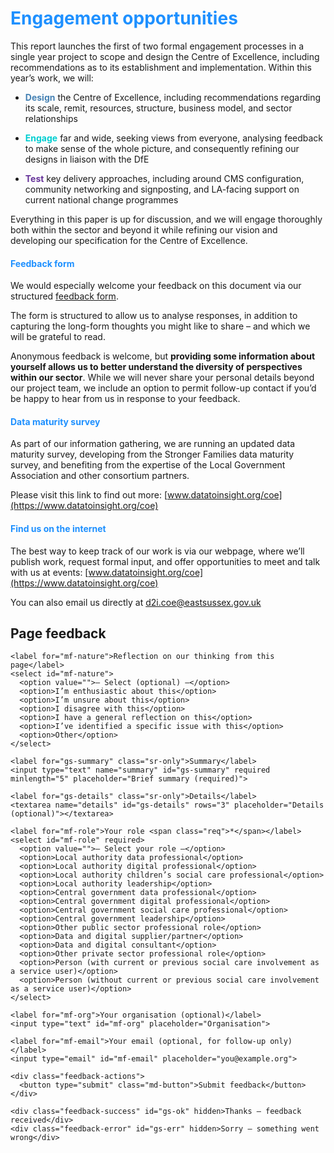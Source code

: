 # <span style="color:dodgerblue">Engagement opportunities</span>

This report launches the first of two formal engagement processes in a single year project to scope and design the Centre of Excellence, including recommendations as to its establishment and implementation. Within this year’s work, we will:

-  <span style="color:steelblue">**Design**</span> the Centre of Excellence, including recommendations regarding its scale, remit, resources, structure, business model, and sector relationships

-  <span style="color:darkturquoise">**Engage**</span> far and wide, seeking views from everyone, analysing feedback to make sense of the whole picture, and consequently refining our designs in liaison with the DfE

-  <span style="color:rebeccapurple">**Test**</span> key delivery approaches, including around CMS configuration, community networking and signposting, and LA-facing support on current national change programmes

Everything in this paper is up for discussion, and we will engage thoroughly both within the sector and beyond it while refining our vision and developing our specification for the Centre of Excellence.

#### <span style="color:dodgerblue">Feedback form</span>

We would especially welcome your feedback on this document via our structured [feedback form](feedback.md).

The form is structured to allow us to analyse responses, in addition to capturing the long-form thoughts you might like to share – and which we will be grateful to read.

Anonymous feedback is welcome, but **providing some information about yourself allows us to better understand the diversity of perspectives within our sector**. While we will never share your personal details beyond our project team, we include an option to permit follow-up contact if you’d be happy to hear from us in response to your feedback.

#### <span style="color:dodgerblue">Data maturity survey<span>

As part of our information gathering, we are running an updated data maturity survey, developing from the Stronger Families data maturity survey, and benefiting from the expertise of the Local Government Association and other consortium partners.

Please visit this link to find out more: [www.datatoinsight.org/coe](https://www.datatoinsight.org/coe)

#### <span style="color:dodgerblue">Find us on the internet<span>

The best way to keep track of our work is via our webpage, where we’ll publish work, request formal input, and offer opportunities to meet and talk with us at events: [www.datatoinsight.org/coe](https://www.datatoinsight.org/coe)

You can also email us directly at [d2i.coe@eastsussex.gov.uk](mailto:d2i.coe@eastsussex.gov.uk)




<!--- feedback form only below here -->

<div class="feedback-section feedback-compact" id="sheets">
  <h2>Page feedback</h2>
  <form id="gs-form">
    <input type="hidden" name="page" id="gs-page">
    <input type="text" name="hp_field" id="hp_field" style="display:none" tabindex="-1" autocomplete="off">

    <label for="mf-nature">Reflection on our thinking from this page</label>
    <select id="mf-nature">
      <option value="">— Select (optional) —</option>
      <option>I’m enthusiastic about this</option>
      <option>I’m unsure about this</option>
      <option>I disagree with this</option>
      <option>I have a general reflection on this</option>
      <option>I’ve identified a specific issue with this</option>
      <option>Other</option>
    </select>
    
    <label for="gs-summary" class="sr-only">Summary</label>
    <input type="text" name="summary" id="gs-summary" required minlength="5" placeholder="Brief summary (required)">

    <label for="gs-details" class="sr-only">Details</label>
    <textarea name="details" id="gs-details" rows="3" placeholder="Details (optional)"></textarea>

    <label for="mf-role">Your role <span class="req">*</span></label>
    <select id="mf-role" required>
      <option value="">— Select your role —</option>
      <option>Local authority data professional</option>
      <option>Local authority digital professional</option>
      <option>Local authority children’s social care professional</option>
      <option>Local authority leadership</option>
      <option>Central government data professional</option>
      <option>Central government digital professional</option>
      <option>Central government social care professional</option>
      <option>Central government leadership</option>
      <option>Other public sector professional role</option>
      <option>Data and digital supplier/partner</option>
      <option>Data and digital consultant</option>
      <option>Other private sector professional role</option>
      <option>Person (with current or previous social care involvement as a service user)</option>
      <option>Person (without current or previous social care involvement as a service user)</option>
    </select>

    <label for="mf-org">Your organisation (optional)</label>
    <input type="text" id="mf-org" placeholder="Organisation">

    <label for="mf-email">Your email (optional, for follow-up only)</label>
    <input type="email" id="mf-email" placeholder="you@example.org">

    <div class="feedback-actions">
      <button type="submit" class="md-button">Submit feedback</button>
    </div>

    <div class="feedback-success" id="gs-ok" hidden>Thanks — feedback received</div>
    <div class="feedback-error" id="gs-err" hidden>Sorry — something went wrong</div>
  </form>
</div>

